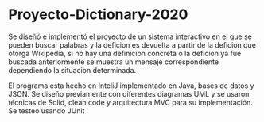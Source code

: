 # Proyecto-Dictionary-2020

Se diseñó e implementó el proyecto de un sistema interactivo en el que se pueden buscar palabras y la deficion es devuelta a partir de la deficion que otorga Wikipedia, si no hay una definicion concreta o la deficion ya fue buscada anteriormente se muestra un mensaje correspondiente dependiendo la situacion determinada.

El programa esta hecho en InteliJ implementado en Java, bases de datos y JSON. Se diseño previamente con diferentes diagramas UML y se usaron técnicas de Solid, clean code y arquitectura MVC para su implementación. Se testeo usando JUnit
